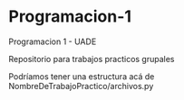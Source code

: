 # Programacion-1
Programacion 1 - UADE 

Repositorio para trabajos practicos grupales

Podríamos tener una estructura acá de NombreDeTrabajoPractico/archivos.py
